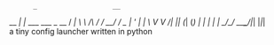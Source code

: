           _                   __ 
__      _| |_ ___ ___  _ __  / _|
\ \ /\ / / __/ __/ _ \| '_ \| |_ 
 \ V  V /| || (_| (_) | | | |  _|
  \_/\_/  \__\___\___/|_| |_|_|  
a tiny config launcher written in python
